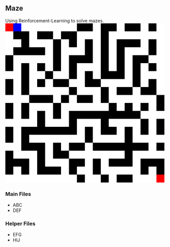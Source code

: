 ## Maze
Using Reinforcement-Learning to solve mazes.
![Maze Sample Image](maze_runner_sample.gif)

### Main Files

* ABC
* DEF

### Helper Files

* EFG
* HIJ